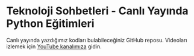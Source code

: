 # Teknoloji Sohbetleri - Canlı Yayında Python Eğitimleri

Canlı yayında yazdığımız kodları bulabileceğiniz GitHub reposu.
Videoları izlemek için [YouTube kanalımıza]([YouTube](https://bit.ly/ts0-1py)) gidin.


